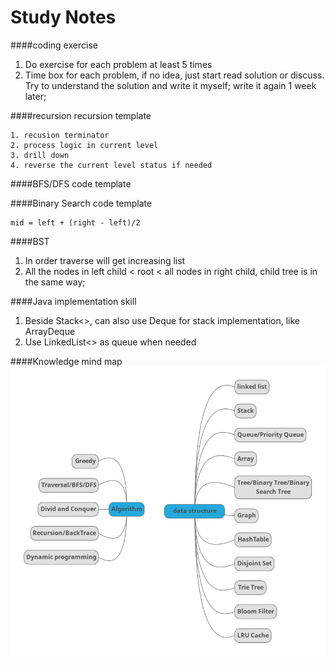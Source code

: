 # Study Notes

####coding exercise 
1.  Do exercise for each problem at least 5 times
1.  Time box for each problem, if no idea, just start read solution or discuss. Try to understand the solution and write it myself; write it again 1 week later;    

####recursion
recursion template
```
1. recusion terminator
2. process logic in current level
3. drill down
4. reverse the current level status if needed
``` 

####BFS/DFS code template

####Binary Search code template
```
mid = left + (right - left)/2
```


####BST
1. In order traverse will get increasing list
1. All the nodes in left child < root < all nodes in right child, child tree is in the same way;  

####Java implementation skill
1. Beside Stack<>, can also use Deque for stack implementation, like ArrayDeque
1. Use LinkedList<> as queue when needed

####Knowledge mind map
![Alt text](./data-structure-and-algorithm.png?raw=true "Title")
